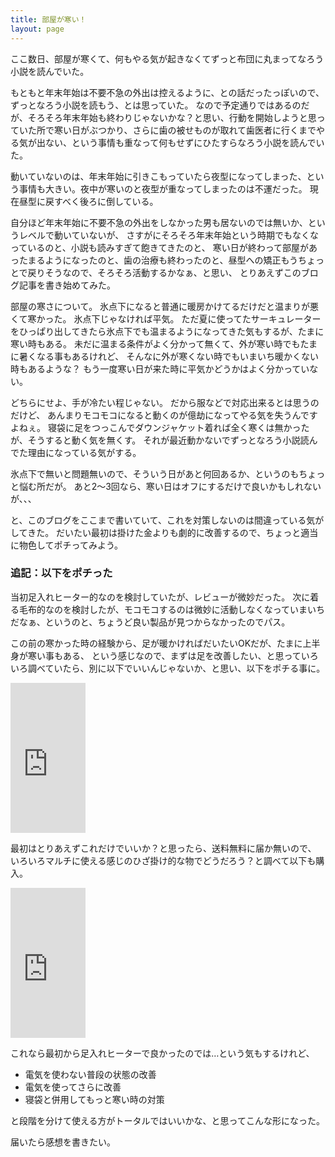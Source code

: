 ```yaml
---
title: 部屋が寒い！
layout: page
---
```

ここ数日、部屋が寒くて、何もやる気が起きなくてずっと布団に丸まってなろう小説を読んでいた。

もともと年末年始は不要不急の外出は控えるように、との話だったっぽいので、ずっとなろう小説を読もう、とは思っていた。
なので予定通りではあるのだが、そろそろ年末年始も終わりじゃないかな？と思い、行動を開始しようと思っていた所で寒い日がぶつかり、さらに歯の被せものが取れて歯医者に行くまでやる気が出ない、という事情も重なって何もせずにひたすらなろう小説を読んでいた。

動いていないのは、年末年始に引きこもっていたら夜型になってしまった、という事情も大きい。夜中が寒いのと夜型が重なってしまったのは不運だった。
現在昼型に戻すべく後ろに倒している。

自分ほど年末年始に不要不急の外出をしなかった男も居ないのでは無いか、というレベルで動いていないが、
さすがにそろそろ年末年始という時期でもなくなっているのと、小説も読みすぎて飽きてきたのと、
寒い日が終わって部屋があったまるようになったのと、歯の治療も終わったのと、昼型への矯正もうちょっとで戻りそうなので、そろそろ活動するかなぁ、と思い、
とりあえずこのブログ記事を書き始めてみた。

部屋の寒さについて。
氷点下になると普通に暖房かけてるだけだと温まりが悪くて寒かった。
氷点下じゃなければ平気。
ただ夏に使ってたサーキュレーターをひっぱり出してきたら氷点下でも温まるようになってきた気もするが、たまに寒い時もある。
未だに温まる条件がよく分かって無くて、外が寒い時でもたまに暑くなる事もあるけれど、
そんなに外が寒くない時でもいまいち暖かくない時もあるような？
もう一度寒い日が来た時に平気かどうかはよく分かっていない。

どちらにせよ、手が冷たい程じゃない。
だから服などで対応出来るとは思うのだけど、
あんまりモコモコになると動くのが億劫になってやる気を失うんですよねぇ。
寝袋に足をつっこんでダウンジャケット着れば全く寒くは無かったが、そうすると動く気を無くす。
それが最近動かないでずっとなろう小説読んでた理由になっている気がする。

氷点下で無いと問題無いので、そういう日があと何回あるか、というのもちょっと悩む所だが。
あと2〜3回なら、寒い日はオフにするだけで良いかもしれないが、、、

と、このブログをここまで書いていて、これを対策しないのは間違っている気がしてきた。
だいたい最初は掛けた金よりも劇的に改善するので、ちょっと適当に物色してポチってみよう。

### 追記：以下をポチった

当初足入れヒーター的なのを検討していたが、レビューが微妙だった。
次に着る毛布的なのを検討したが、モコモコするのは微妙に活動しなくなっていまいちだなぁ、というのと、ちょうど良い製品が見つからなかったのでパス。

この前の寒かった時の経験から、足が暖かければだいたいOKだが、たまに上半身が寒い事もある、
という感じなので、まずは足を改善したい、と思っていろいろ調べていたら、別に以下でいいんじゃないか、と思い、以下をポチる事に。

<iframe style="width:120px;height:240px;" marginwidth="0" marginheight="0" scrolling="no" frameborder="0" src="https://rcm-fe.amazon-adsystem.com/e/cm?ref=qf_sp_asin_til&t=karino203-22&m=amazon&o=9&p=8&l=as1&IS1=1&detail=1&asins=B07X3LB3T8&bc1=ffffff&lt1=_top&fc1=333333&lc1=0066c0&bg1=ffffff&f=ifr"> </iframe>

最初はとりあえずこれだけでいいか？と思ったら、送料無料に届か無いので、
いろいろマルチに使える感じのひざ掛け的な物でどうだろう？と調べて以下も購入。

<iframe style="width:120px;height:240px;" marginwidth="0" marginheight="0" scrolling="no" frameborder="0" src="https://rcm-fe.amazon-adsystem.com/e/cm?ref=qf_sp_asin_til&t=karino203-22&m=amazon&o=9&p=8&l=as1&IS1=1&detail=1&asins=B08N4X9V9G&bc1=ffffff&lt1=_top&fc1=333333&lc1=0066c0&bg1=ffffff&f=ifr"> </iframe>

これなら最初から足入れヒーターで良かったのでは…という気もするけれど、

- 電気を使わない普段の状態の改善
- 電気を使ってさらに改善
- 寝袋と併用してもっと寒い時の対策

と段階を分けて使える方がトータルではいいかな、と思ってこんな形になった。

届いたら感想を書きたい。